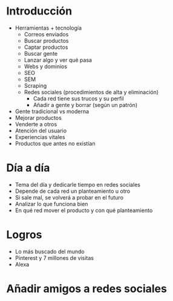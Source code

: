 # Introducción
- Herramientas + tecnología
  - Correos enviados
  - Buscar productos
  - Captar productos
  - Buscar gente
  - Lanzar algo y ver qué pasa
  - Webs y dominios
  - SEO
  - SEM
  - Scraping
  - Redes sociales (procedimientos de alta y eliminación)
    - Cada red tiene sus trucos y su perfil
    - Añadir a gente y borrar (según un patrón)
- Gente tradicional vs moderna
- Mejorar productos
- Venderte a otros
- Atención del usuario
- Experiencias vitales
- Productos que antes no existían

# Día a día
- Tema del día y dedicarle tiempo en redes sociales
- Depende de cada red un planteamiento u otro
- Si sale mal, se volverá a probar en el futuro
- Analizar lo que funciona bien
- En qué red mover el producto y con qué planteamiento

# Logros
- Lo más buscado del mundo
- Pinterest y 7 millones de visitas
- Alexa

# Añadir amigos a redes sociales
